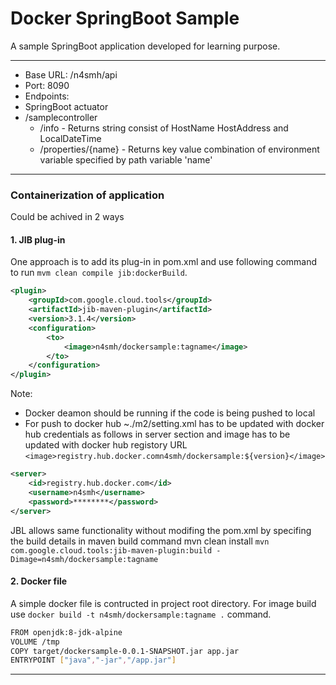 # Docker SpringBoot Sample
A sample SpringBoot application developed for learning purpose.

------------
- Base URL: /n4smh/api
- Port: 8090
- Endpoints: 
 - SpringBoot actuator 
 - /samplecontroller
   - /info - Returns  string consist of HostName HostAddress and LocalDateTime
   - /properties/{name} - Returns key value combination of environment variable specified by path variable 'name'
   

------------
###  Containerization of application
Could be achived in 2 ways
#### 1. JIB plug-in

One approach is to add its plug-in in pom.xml and use following  command to run `mvm clean compile jib:dockerBuild`.
````xml
<plugin>
	<groupId>com.google.cloud.tools</groupId>
	<artifactId>jib-maven-plugin</artifactId>
	<version>3.1.4</version>
	<configuration>
		<to>
			<image>n4smh/dockersample:tagname</image>
		</to>					
	</configuration>
</plugin> 
````

Note: 
- Docker deamon should be running if the code is being pushed to local
- For push to docker hub ~./m2/setting.xml has to be updated with docker hub credentials as follows in server section and image has to be updated with docker hub registory URL `<image>registry.hub.docker.comn4smh/dockersample:${version}</image>`
```xml
<server>
	<id>registry.hub.docker.com</id>
	<username>n4smh</username>
	<password>********</password>
</server>
```

JBL allows same functionality without modifing the pom.xml by specifing the build details in maven build command mvn clean install `mvn com.google.cloud.tools:jib-maven-plugin:build -Dimage=n4smh/dockersample:tagname`
#### 2. Docker file
A simple docker file is contructed in project root directory.  For image build use `docker build -t n4smh/dockersample:tagname .` command.
```bash
FROM openjdk:8-jdk-alpine
VOLUME /tmp
COPY target/dockersample-0.0.1-SNAPSHOT.jar app.jar
ENTRYPOINT ["java","-jar","/app.jar"]
```
------------

